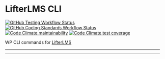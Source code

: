 LifterLMS CLI
=============

[![GitHub Testing Workflow Status][img-gh-testing]][link-gh-testing]
[![GitHub Coding Standards Workflow Status][img-gh-cs]][link-gh-cs]
[![Code Climate maintainability][img-cc-maintainability]][link-cc]
[![Code Climate test coverage][img-cc-coverage]][link-cc-coverage]

WP CLI commands for [LifterLMS](https://github.com/gocodebox/lifterlms)

---


[img-cc-coverage]:https://img.shields.io/codeclimate/coverage/gocodebox/lifterlms-cli?style=for-the-badge&logo=code-climate
[img-cc-maintainability]:https://img.shields.io/codeclimate/maintainability/gocodebox/lifterlms-cli?logo=code-climate&style=for-the-badge
[img-gh-testing]:https://img.shields.io/github/workflow/status/gocodebox/lifterlms-cli/Testing?label=tests&logo=github&style=for-the-badge
[img-gh-cs]:https://img.shields.io/github/workflow/status/gocodebox/lifterlms-cli/Coding%20Standards?label=tests&logo=github&style=for-the-badge

[link-cc]: https://codeclimate.com/github/gocodebox/lifterlms-cli "Maintainability reports on Code Climate"
[link-cc-coverage]: https://codeclimate.com/github/gocodebox/lifterlms-cli/coverage "Code coverage reports on Code Climate"
[link-gh-testing]: https://github.com/gocodebox/lifterlms-cli/actions/workflows/tests.yml "Testing workflow on GitHub Actions"
[link-gh-cs]: https://github.com/gocodebox/lifterlms-cli/actions/workflows/check-cs.yml "Coding Standards workflow on GitHub Actions"

---

